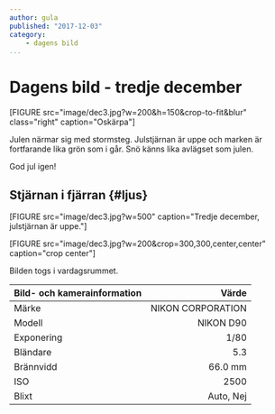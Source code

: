 ```yaml
---
author: gula
published: "2017-12-03"
category:
    - dagens bild
...
```

Dagens bild  - tredje december
==================================

[FIGURE src="image/dec3.jpg?w=200&h=150&crop-to-fit&blur" class="right" caption="Oskärpa"]


Julen närmar sig med stormsteg. Julstjärnan är uppe och marken är fortfarande lika grön som i går. 
Snö känns lika avlägset som julen.

God jul igen!



Stjärnan i fjärran {#ljus}
-----------------------------------

[FIGURE src="image/dec3.jpg?w=500" caption="Tredje december, julstjärnan är uppe."]

[FIGURE src="image/dec3.jpg?w=200&crop=300,300,center,center" caption="crop center"]

Bilden togs i vardagsrummet.

| Bild- och kamerainformation | Värde |
| ----------------------------|-------------------:|
| Märke |	NIKON CORPORATION |
| Modell | NIKON D90 |
| Exponering |	1/80 |
| Bländare | 5.3 |
| Brännvidd | 66.0 mm |
| ISO | 2500 |
| Blixt | Auto, Nej|